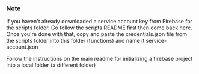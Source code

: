 ### Note
If you haven't already downloaded a service account key from Firebase for the scripts folder. Go follow the scripts README first then come back here.
Once you're done with that, copy and paste the credentials.json file from the scripts folder into this folder (functions) and name it service-account.json

Follow the instructions on the main readme for initializing a firebase project into a local folder (a different folder)